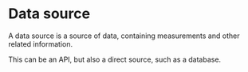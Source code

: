 ﻿# Data source

A data source is a source of data, containing measurements and other related information. 

This can be an API, but also a direct source, such as a database.